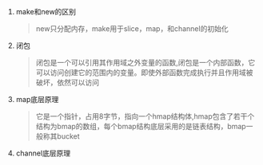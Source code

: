 1. make和new的区别
	>new只分配内存，make用于slice，map，和channel的初始化

2. 闭包 
	 >闭包是一个可以引用其作用域之外变量的函数,闭包是一个内部函数，它可以访问创建它的范围内的变量。即使外部函数完成执行并且作用域被破坏，依然可以访问

3. map底层原理
	>它是一个指针，占用8字节，指向一个hmap结构体,hmap包含了若干个结构为bmap的数组，每个bmap结构底层采用的是链表结构，bmap一般称其bucket

4. channel底层原理
